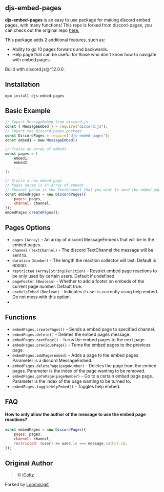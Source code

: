 ## djs-embed-pages
**djs-embed-pages** is an easy to use package for making discord embed pages, with many functions!
This repo is forked from discord-pages, you can check out the original repo [here.](https://github.com/iColtz/discord-pages)

This package adds 2 additional features, such as:
- Ability to go 10 pages forwards and backwards.
- Help page that can be useful for those who don't know how to navigate with embed pages.

Build with discord.js@^12.0.0.
## Installation
```
npm install djs-embed-pages
```
## Basic Example
```js
// Import MessageEmbed from discord.js
const { MessageEmbed } = require("discord.js");
// Import the discord-pages package
const DiscordPages = require("djs-embed-pages");
const embed1 = new MessageEmbed()

// Create an array of embeds
const pages = [
	embed1,
	embed2,
	...
];

// Create a new embed page
// Pages param is an array of embeds
// Channel param is the TextChannel that you want to send the embed pages
const embedPages = new DiscordPages({ 
	pages: pages, 
	channel: channel, 
});
embedPages.createPages();
```
## Pages Options
- `pages` `(Array)` - An array of discord MessageEmbeds that will be in the embed pages.
- `channel` `(TextChannel)` - The discord TextChannel the message will be sent to.
- `duration` `(Number)` - The length the reaction collector will last. Default is 60000.
- `restricted` `(Array|String|Function)` - Restrict embed page reactions to be only used by certain users. Default if undefined.
- `pageFooter` `(Boolean)` - Whether to add a footer on embeds of the current page number. Default true.
- `useHelpEmbed` `(Boolean)` - Indicates if user is currently using help embed. Do not mess with this option.
- 
## Functions
- `embedPages.createPages()` - Sends a embed page to specified channel.
- `embedPages.delete()` - Deletes the embed pages message.
- `embedPages.nextPage()` - Turns the embed pages to the next page.
- `embedPages.previousPage()` - Turns the embed pages to the previous page.
- `embedPages.addPage(embed)` - Adds a page to the embed pages. Parameter is a discord MessageEmbed.
- `embedPages.deletePage(pageNumber)` - Deletes the page from the embed pages. Parameter is the index of the page wanting to be removed.
- `embedPages.goToPage(pageNumber)` - Go to a certain embed page page. Parameter is the index of the page wanting to be turned to.
- `embedPages.toggleHelpEmbed()` - Toggles help embed.

## FAQ
#### How to only allow the author of the message to use the embed page reactions?
```js
const embedPages = new DiscordPages({ 
	pages: pages, 
	channel: channel, 
	restricted: (user) => user.id === message.author.id,
});
```

## Original Author
> © [iColtz](https://github.com/iColtz)

Forked by [Loominagit](https://github.com/Loominagit)
